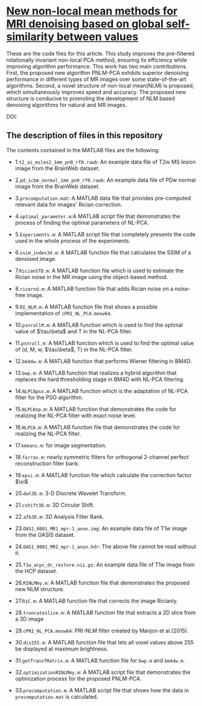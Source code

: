 # [New non-local mean methods for MRI denoising based on global self-similarity between values](https://doi.org/10.1016/j.compbiomed.2024.108450)
These are the code files for this article. This study improves the pre-filtered rotationally invariant non-local PCA method, ensuring its efficiency while improving algorithm performance. This work has two main contributions. First, the proposed new algorithm PNLM-PCA exhibits superior denoising performance in different types of MR images over some state-of-the-art algorithms. Second, a novel structure of non-local mean(NLM) is proposed, which simultaneously improves speed and accuracy. The proposed new structure is conducive to promoting the development of NLM based denoising algorithms for natural and MR images.

DOI:&#x20;

## The description of files in this repository

The contents contained in the MATLAB files are the following:&#x20;

- 1.`t2_ai_msles2_1mm_pn0_rf0.rawb`: An example data file of T2w MS lesion image from the BrainWeb dataset.

- 2.`pd_icbm_normal_1mm_pn0_rf0.rawb`: An example data file of PDw normal image from the BrainWeb dataset.

- 3.`precomputation.mat`: A MATLAB data file that provides pre-computed relevant data for images' Rician correction.

- 4.`optimal_parameter.m`:A MATLAB script file that demonstrates the process of finding the optimal parameters of NL-PCA.

- 5.`Experiments.m`: A MATLAB script file that completely presents the code used in the whole process of the experiments.

- 6.`ssim_index3d.m`: A MATLAB function file that calculates the SSIM of a denoised image.

- 7.`RicianSTD.m`: A MATLAB function file which is used to estimate the Rician noise in the MR image using the object-based method.

- 8.`ricernd.m`: A MATLAB function file that adds Rician noise on a noise-free image.

- 9.`RI_NLM.m`: A MATLAB function file that shows a possible implementation of `cPRI_NL_PCA.mexw64`.

- 10.`psnrallM.m`: A MATLAB function which is used to find the optimal value of \$\tau\beta\$ and T in the NL-PCA filter.

- 11.`psnrall.m`: A MATLAB function which is used to find the optimal value of (d, M, w, \$\tau\beta\$, T) in the NL-PCA filter.

- 12.`bm4dw.m`: A MATLAB function that performs Wiener filtering in BM4D.

- 13.`bwp.m`: A MATLAB function that realizes a hybrid algorithm that replaces the hard thresholding stage in BM4D with NL-PCA filtering.

- 14.`NLPCApso.m`: A MATLAB function which is the adaptation of NL-PCA filter for the PSO algorithm.

- 15.`NLPCAnp.m`: A MATLAB function that demonstrates the code for realizing the NL-PCA filter with exact noise level.

- 16.`NLPCA.m`: A MATLAB function file that demonstrates the code for realizing the NL-PCA filter.

- 17.`kmeans.m`: for image segmentation.

- 18.`farras.m`: nearly symmetric filters for orthogonal 2-channel perfect reconstruction filter bank.

- 19.`epsi.m`: A MATLAB function file which calculate the correction factor \$\xi\$

- 20.`dwt3D.m`: 3-D Discrete Wavelet Transform.

- 21.`cshift3D.m`: 3D Circular Shift.

- 22.`afb3D.m`: 3D Analysis Filter Bank.

- 23.`OAS1_0001_MR1_mpr-1_anon.img`: An example data file of T1w image from the OASIS dataset.

- 24.`OAS1_0001_MRI_mpr-1_anon.hdr`: The above file cannot be read without it.

- 25.`T1w_acpc_dc_restore.nii.gz`: An example data file of T1w image from the HCP dataset.

- 26.`RINLMmy.m`: A MATLAB function file that demonstrates the proposed new NLM structure.

- 27.`RiC.m`: A MATLAB function file that corrects the image Ricianly.

- 28.`truncateslice.m`: A MATLAB function file that extracts a 2D slice from a 3D image

- 29.`cPRI_NL_PCA.mexw64`: PRI-NLM filter created by Manjon et al.(2015).

- 30.`dis255.m`: A MATLAB function file that lets all voxel values above 255 be displayed at maximum brightness.

- 31.`getTransfMatrix.m`: A MATLAB function file for `bwp.m` and `bm4dw.m`.

- 32.`optimizationRINLMmy.m`: A MATLAB script file that demonstrates the optimization process for the proposed PNLM-PCA.

- 33.`precomputation.m`: A MATLAB script file that shows how the data in `precomputation.mat` is calculated.








